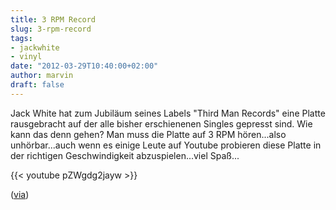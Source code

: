 ```yaml
---
title: 3 RPM Record
slug: 3-rpm-record
tags:
- jackwhite
- vinyl
date: "2012-03-29T10:40:00+02:00"
author: marvin
draft: false
---
```

Jack White hat zum Jubiläum seines Labels "Third Man Records" eine
Platte rausgebracht auf der alle bisher erschienenen Singles gepresst
sind. Wie kann das denn gehen? Man muss die Platte auf 3 RPM
hören...also unhörbar...auch wenn es einige Leute auf Youtube probieren
diese Platte in der richtigen Geschwindigkeit abzuspielen...viel Spaß...

{{< youtube pZWgdg2jayw   >}}

([via](http://www.rollingstone.com/music/news/jack-whites-third-man-creates-3rpm-record-20120328))